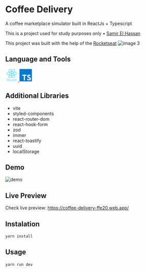 # Coffee Delivery

A coffee marketplace simulator built in ReactJs + Typescript

This is a project used for study purposes only • [Samir El Hassan](https://github.com/samirelhassann)

This project was built with the help of the [Rocketseat](https://www.rocketseat.com.br/) ![image 3](https://user-images.githubusercontent.com/91634008/206936638-05d22d2f-4c3a-4f45-861f-ff6fe1db990d.png)


## Language and Tools

<p align="left"> <a href="https://reactjs.org/" target="_blank" rel="noreferrer"> <img src="https://raw.githubusercontent.com/devicons/devicon/master/icons/react/react-original-wordmark.svg" alt="react" width="40" height="40"/> </a> <a href="https://www.typescriptlang.org/" target="_blank" rel="noreferrer"> <img src="https://raw.githubusercontent.com/devicons/devicon/master/icons/typescript/typescript-original.svg" alt="typescript" width="40" height="40"/> </a> </p>

## Additional Libraries

- vite
- styled-components
- react-router-dom
- react-hook-form
- zod
- immer
- react-toastify
- uuid
- localStorage


## Demo

![demo](https://user-images.githubusercontent.com/91634008/215579750-17f4e7ca-2004-4563-8134-4f1fc6bcd08d.gif)

## Live Preview

Check live preview: https://coffee-delivery-ffe20.web.app/

## Instalation

```bash
yarn install
```

## Usage

```bash
yarn run dev
```
